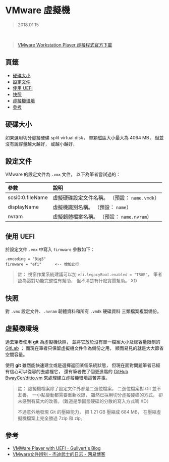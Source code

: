 VMware 虛擬機
=======


> 2018.01.15

<br>

> [VMware Workstation Player 虛擬程式官方下載](https://www.vmware.com/products/player/playerpro-evaluation.html)



## 頁籤


* [硬碟大小](#硬碟大小)
* [設定文件](#設定文件)
* [使用 UEFI](#使用-uefi)
* [快照](#快照)
* [虛擬機環境](#虛擬機環境)
* [參考](#參考)



## 硬碟大小


如果選用切分虛擬硬碟 split virtual disk，
單顆磁區大小最大為 4064 MB，
但並沒有說容量越大越好， 或越小越好，



## 設定文件


VMware 的設定文件為 `.vmx` 文件， 以下為筆者嘗試過的：


 參數            | 說明
:----            |:----
scsi0:0.fileName | 虛擬硬碟設定文件名稱。 （預設： `name.vmdk`）
displayName      | 虛擬機識別名稱。 （預設： `name`）
nvram            | 虛擬韌體檔案名稱。 （預設： `name.nvram`）



## 使用 UEFI


於設定文件 `.vmx` 中寫入 `firmware` 參數如下：


```
.encoding = "Big5"
firmware = "efi"      <-- 增加此行
```

> 註： 視窗作業系統建議可以加 `efi.legacyBoot.enabled = "TRUE"`，
> 筆者認為這對功能完整性有幫助， 但不清楚有什麼實質幫助。 XD



## 快照


對 `.vmx` 設定文件、`.nvram` 韌體資料和所有 `.vmdk` 硬碟資料 三類檔案複製備份。



## 虛擬機環境


過去筆者使用 **git** 為虛擬機快照，
並將它放於沒有單一檔案大小及總容量限制的 [GitLab](https://gitlab.com/) ；
而現在筆者只保留虛擬機文件作為備份之用，
顯而易見的就是大大節省空間容量。

使用 **git** 雖然能快速建立或是選擇返回某個系統狀態，
但現在面對問題筆者已經有信心可以從容的去處裡它，
還有筆者做了個更進階的 [GitHub BwayCer/ditto.vm](https://github.com/BwayCer/ditto.vm)
來處理建立虛擬機環境這苦差事。


> 註： 虛擬機檔案除了設定文件外都是二進位檔案，
> 二進位檔案對 Git 並不友善， 一小點變動都需要重新收錄，
> 雖然已採用切分虛擬硬碟的方式，
> 卻未感到有莫大的改善。（難道是學固態硬碟的分散的寫入方式嗎 XD）
>
> 不過意外地發現 Git 的壓縮能力，
> 把 1.21 GB 壓縮成 684 MB，
> 在壓縮虛擬機檔案上完全勝過 7zip 和 zip。



## 參考


* [VMWare Player with UEFI - Gulivert's Blog](http://gulivert.ch/vmware-player-with-uefi-bios/)
* [VMware文件辨别 - 杰迪武士的日志 - 网易博客](http://lijiwei19850620.blog.163.com/blog/static/97841538201111903625705/)

